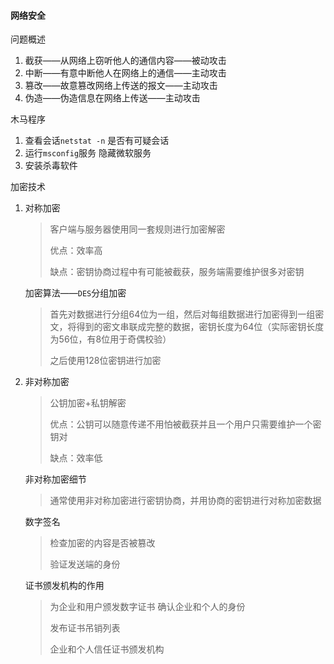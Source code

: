 #### 网络安全

问题概述

1. 截获——从网络上窃听他人的通信内容——被动攻击
2. 中断——有意中断他人在网络上的通信——主动攻击
3. 篡改——故意篡改网络上传送的报文——主动攻击
4. 伪造——伪造信息在网络上传送——主动攻击

木马程序

1. 查看会话`netstat -n` 是否有可疑会话
2. 运行`msconfig`服务 隐藏微软服务
3. 安装杀毒软件

加密技术

1. 对称加密

   > 客户端与服务器使用同一套规则进行加密解密
   >
   > 优点：效率高
   >
   > 缺点：密钥协商过程中有可能被截获，服务端需要维护很多对密钥

   加密算法——`DES`分组加密

   > 首先对数据进行分组64位为一组，然后对每组数据进行加密得到一组密文，将得到的密文串联成完整的数据，密钥长度为64位（实际密钥长度为56位，有8位用于奇偶校验）
   >
   > 之后使用128位密钥进行加密

2. 非对称加密

   > 公钥加密+私钥解密
   >
   > 优点：公钥可以随意传递不用怕被截获并且一个用户只需要维护一个密钥对
   >
   > 缺点：效率低

   非对称加密细节

   > 通常使用非对称加密进行密钥协商，并用协商的密钥进行对称加密数据

   数字签名

   > 检查加密的内容是否被篡改
   >
   > 验证发送端的身份
   
   证书颁发机构的作用
   
   > 为企业和用户颁发数字证书 确认企业和个人的身份
   >
   > 发布证书吊销列表
   >
   > 企业和个人信任证书颁发机构